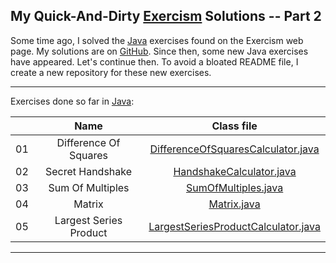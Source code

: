 My Quick-And-Dirty [Exercism](http://exercism.io) Solutions -- Part 2
---------------------------------------------------------------------

Some time ago, I solved the [Java](http://exercism.io/languages/java/exercises) exercises found on the Exercism web page. My solutions are on [GitHub](https://github.com/juan70/exercism_juan70). Since then, some new Java exercises have appeared. Let's continue then. To avoid a bloated README file, I create a new repository for these new exercises.

---

Exercises done so far in [Java](./java):

| | Name | Class file
:--:|:----:|:----------:|
01 | Difference Of Squares  | [DifferenceOfSquaresCalculator.java](./java/difference-of-squares/src/main/java/DifferenceOfSquaresCalculator.java)
02 | Secret Handshake       | [HandshakeCalculator.java](./java/secret-handshake/src/main/java/HandshakeCalculator.java)
03 | Sum Of Multiples       | [SumOfMultiples.java](./java/sum-of-multiples/src/main/java/SumOfMultiples.java)
04 | Matrix                 | [Matrix.java](./java/matrix/src/main/java/Matrix.java)
05 | Largest Series Product | [LargestSeriesProductCalculator.java](./java/largest-series-product/src/main/java/LargestSeriesProductCalculator.java)

---

